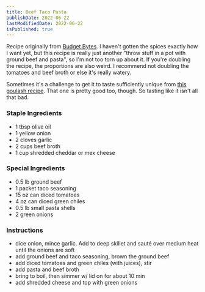```yaml
---
title: Beef Taco Pasta
publishDate: 2022-06-22
lastModifiedDate: 2022-06-22
isPublished: true
---
```


Recipe originally from [Budget Bytes](https://www.budgetbytes.com/beef-taco-pasta/). I haven't 
gotten the spices exactly how I want yet, but this recipe is really just another "throw stuff in a pot 
with ground beef and pasta", so I'm not too torn up about it. If you're doubling the recipe, the proportions 
are also weird. I recommend not doubling the tomatoes and beef broth or else it's really watery.

Sometimes it's a challenge to get it to taste sufficiently unique from
[this goulash recipe](https://www.budgetbytes.com/goulash/). That one is pretty good too, though. So 
tasting like it isn't all that bad.

### Staple Ingredients
- 1 tbsp olive oil
- 1 yellow onion
- 2 cloves garlic
- 2 cups beef broth
- 1 cup shredded cheddar or mex cheese

### Special Ingredients
- 0.5 lb ground beef
- 1 packet taco seasoning
- 15 oz can diced tomatoes
- 4 oz can diced green chiles
- 0.5 lb small pasta shells
- 2 green onions

### Instructions
- dice onion, mince garlic. Add to deep skillet and sauté over medium heat until the onions are soft
- add ground beef and taco seasoning, brown the ground beef
- add diced tomatoes and green chiles (with juices), stir
- add pasta and beef broth
- bring to boil, then simmer w/ lid on for about 10 min
- add shredded cheese and top with green onions